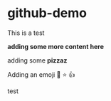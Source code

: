 # github-demo

This is a test


**adding some more content here**

adding some **pizzaz**

Adding an emoji :rocket: :star: 👍 


test
